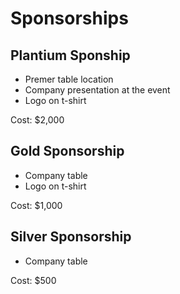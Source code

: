 # Sponsorships

## Plantium Sponship

* Premer table location
* Company presentation at the event
* Logo on t-shirt

Cost: $2,000

## Gold Sponsorship

* Company table
* Logo on t-shirt

Cost: $1,000

## Silver Sponsorship

* Company table

Cost: $500